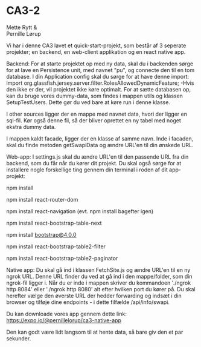 # CA3-2

Mette Rytt &  
Pernille Lørup

Vi har i denne CA3 lavet et quick-start-projekt, som består af 3 seperate projekter; en backend, en web-client applikation og en react native app. 

Backend:
For at starte projektet op med ny data, skal du i backenden sørge for at lave en Persistence unit, med navnet "pu", og connecte den til en tom database.
I din Application config skal du sørge for at have denne import: 
import org.glassfish.jersey.server.filter.RolesAllowedDynamicFeature;
-Hvis den ikke er der, vil projektet ikke køre optimalt. 
For at sætte databasen op, kan du bruge vores dummy-data, som findes i mappen utils og klassen SetupTestUsers. Dette gør du ved bare at køre run i denne klasse. 

I other sources ligger der en mappe med navnet data, hvori der ligger en sql-fil. Kør også denne fil, så der bliver oprettet en ny tabel med noget ekstra dummy data. 

I mappen kaldt facade, ligger der en klasse af samme navn. Inde i facaden, skal du finde metoden getSwapiData og ændre URL'en til din ønskede URL. 

Web-app:
I settings.js skal du ændre URL'en til den passende URL fra din backend, som du får når du kører dit projekt.
Du skal også sørge for at installere nogle forskellige ting gennem din terminal i roden af dit app-projekt:

  npm install 
  
  npm install react-router-dom
  
  npm install react-navigation (evt. npm install bagefter igen)
  
  npm install react-bootstrap-table-next
  
  npm install bootstrap@4.0.0
  
  npm install react-bootstrap-table2-filter
  
  npm install react-bootstrap-table2-paginator
  

Native app:
Du skal gå ind i klassen FetchSite.js og ændre URL'en til en ny ngrok URL. Denne URL finder du ved at gå ind i den mappe/folder, som din ngrok-fil ligger i. Når du er inde i mappen skriver du kommandoen './ngrok http 8084' eller './ngrok http 8080' alt efter hvilken port du kører på. Du skal herefter vælge den øverste URL der hedder forwarding og indsæt i din browser og tilføje dine endpoints - i dette filfælde /api/info/swapi. 











Du kan downloade vores app gennem dette link: https://expo.io/@pernillelorup/ca3-native-app

Den kan godt være lidt langsom til at hente data, så bare giv den et par sekunder. 

